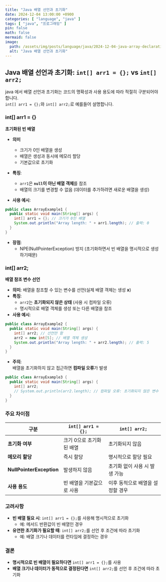 ```yaml
---
title: "Java 배열 선언과 초기화"
date: 2024-12-04 13:00:00 +0900
categories: [ "language", "java" ]
tags: [ "java", "프로그래밍" ]
pin: false
math: false
mermaid: false
image:
  path: /assets/img/posts/language/java/2024-12-04-java-array-declaration-and-initialization/20241204-14-01-00.png
  alt: "Java 배열 선언과 초기화"
---
```


## Java 배열 선언과 초기화: `int[] arr1 = {};` vs `int[] arr2;`

java 에서 배열 선언과 초기화는 코드의 명확성과 사용 용도에 따라 적절히 구분되어야 합니다.  
`int[] arr1 = {};`와 `int[] arr2;`로 예를들어 설명합니다.

### int[] arr1 = {}

**초기화된 빈 배열**

- **의미**
  - 크기가 0인 배열을 생성
  - 배열은 생성과 동시에 메모리 할당
  - 기본값으로 초기화

- **특징**:
  - `arr1`은 **`null`이 아닌 배열 객체**를 참조
  - 배열의 크기를 변경할 수 없음 (데이터를 추가하려면 새로운 배열을 생성)

- **사용 예시**:

```java
public class ArrayExample1 {
  public static void main(String[] args) {
    int[] arr1 = {}; // 크기가 0인 배열
    System.out.println("Array length: " + arr1.length); // 출력: 0
  }
}
```

- **장점**:
  - NPE(NullPointerException) 방지 (초기화하면서 빈 배열을 명시적으로 생성하기때문)

### int[] arr2;

**배열 참조 변수 선언**

- **의미**: 배열을 참조할 수 있는 변수를 선언(실제 배열 객체는 생성 **x**)
- **특징**:
  - `arr2`는 **초기화되지 않은 상태** (사용 시 컴파일 오류)
  - 명시적으로 배열 객체를 생성 또는 다른 배열을 참조
- **사용 예시**:

```java
public class ArrayExample2 {
  public static void main(String[] args) {
    int[] arr2; // 선언만 함
    arr2 = new int[5]; // 배열 객체 생성
    System.out.println("Array length: " + arr2.length); // 출력: 5
  }
}
```

- **주의**:  
  배열을 초기화하지 않고 접근하면 **컴파일 오류**가 발생

```java
public class ArrayExample3 {
  public static void main(String[] args) {
    int[] arr2;
    // System.out.println(arr2.length); // 컴파일 오류: 초기화되지 않은 변수 사용
  }
}
```

### 주요 차이점

| 구분                       | `int[] arr1 = {};` | `int[] arr2;`      |
|--------------------------|--------------------|--------------------|
| **초기화 여부**               | 크기 0으로 초기화된 배열     | 초기화되지 않음           |
| **메모리 할당**               | 즉시 할당              | 명시적으로 할당 필요        |
| **NullPointerException** | 발생하지 않음            | 초기화 없이 사용 시 발생 가능  |
| **사용 용도**                | 빈 배열을 기본값으로 사용     | 이후 동적으로 배열을 설정할 경우 |

### 고려사항

- **빈 배열 필요 시**: `int[] arr1 = {};`를 사용해 명시적으로 초기화
  - 예: 메서드 반환값이 빈 배열인 경우
- **유연한 초기화가 필요할 때**: `int[] arr2;`를 선언 후 조건에 따라 초기화
  - 예: 배열 크기나 데이터를 런타임에 결정하는 경우

### 결론

- **명시적으로 빈 배열이 필요하다면** `int[] arr1 = {};`를 사용
- **배열 크기나 데이터가 동적으로 결정된다면** `int[] arr2;`를 선언 후 조건에 따라 초기화

